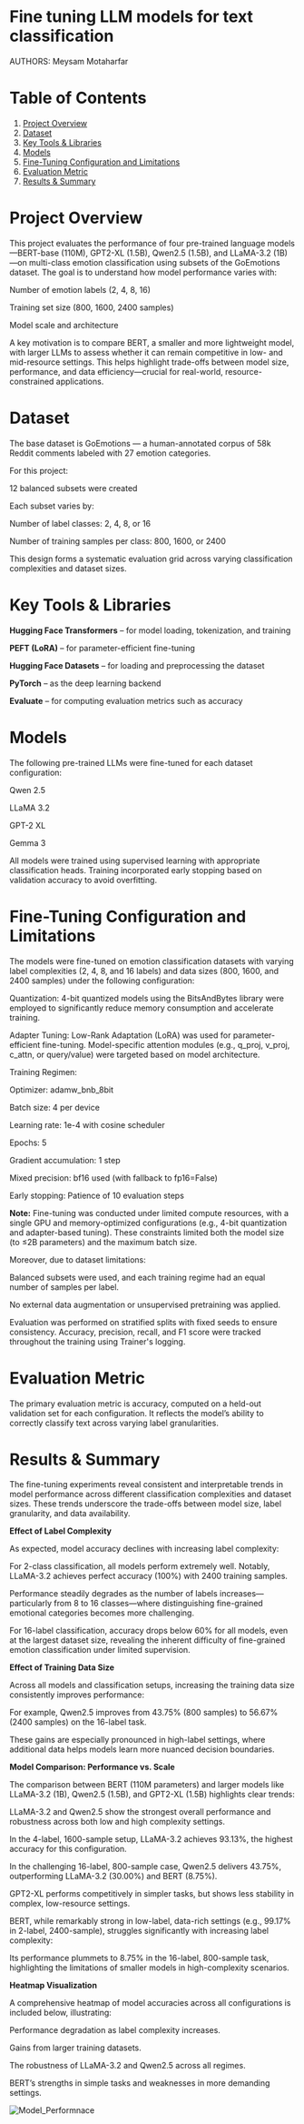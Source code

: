 Fine tuning LLM models for text classification
===============================================

AUTHORS: Meysam Motaharfar 

# Table of Contents
1. [Project Overview](#Project-Overview)
2. [Dataset](#Dataset-Source-And-Overview)
3. [Key Tools & Libraries](#key-Tools-&-Libraries)
4. [Models](#Models)
5. [Fine-Tuning Configuration and Limitations](#Fine-Tuning-Configuration-and-Limitations)
6. [Evaluation Metric](#Evaluation-Metric)
7. [Results & Summary](#Results-&-Summary)

# Project Overview

This project evaluates the performance of four pre-trained language models—BERT-base (110M), GPT2-XL (1.5B), Qwen2.5 (1.5B), and LLaMA-3.2 (1B)—on multi-class emotion classification using subsets of the GoEmotions dataset. The goal is to understand how model performance varies with:

Number of emotion labels (2, 4, 8, 16)

Training set size (800, 1600, 2400 samples)

Model scale and architecture

A key motivation is to compare BERT, a smaller and more lightweight model, with larger LLMs to assess whether it can remain competitive in low- and mid-resource settings. This helps highlight trade-offs between model size, performance, and data efficiency—crucial for real-world, resource-constrained applications.

# Dataset

The base dataset is GoEmotions — a human-annotated corpus of 58k Reddit comments labeled with 27 emotion categories.

For this project:

12 balanced subsets were created

Each subset varies by:

Number of label classes: 2, 4, 8, or 16

Number of training samples per class: 800, 1600, or 2400

This design forms a systematic evaluation grid across varying classification complexities and dataset sizes.

# Key Tools & Libraries

**Hugging Face Transformers** – for model loading, tokenization, and training

**PEFT (LoRA)** – for parameter-efficient fine-tuning

**Hugging Face Datasets** – for loading and preprocessing the dataset

**PyTorch** – as the deep learning backend

**Evaluate** – for computing evaluation metrics such as accuracy

# Models

The following pre-trained LLMs were fine-tuned for each dataset configuration:

Qwen 2.5

LLaMA 3.2

GPT-2 XL

Gemma 3

All models were trained using supervised learning with appropriate classification heads. Training incorporated early stopping based on validation accuracy to avoid overfitting.

# Fine-Tuning Configuration and Limitations

The models were fine-tuned on emotion classification datasets with varying label complexities (2, 4, 8, and 16 labels) and data sizes (800, 1600, and 2400 samples) under the following configuration:

Quantization: 4-bit quantized models using the BitsAndBytes library were employed to significantly reduce memory consumption and accelerate training.

Adapter Tuning: Low-Rank Adaptation (LoRA) was used for parameter-efficient fine-tuning. Model-specific attention modules (e.g., q_proj, v_proj, c_attn, or query/value) were targeted based on model architecture.

Training Regimen:

Optimizer: adamw_bnb_8bit

Batch size: 4 per device

Learning rate: 1e-4 with cosine scheduler

Epochs: 5

Gradient accumulation: 1 step

Mixed precision: bf16 used (with fallback to fp16=False)

Early stopping: Patience of 10 evaluation steps

**Note:** Fine-tuning was conducted under limited compute resources, with a single GPU and memory-optimized configurations (e.g., 4-bit quantization and adapter-based tuning). These constraints limited both the model size (to ≤2B parameters) and the maximum batch size.

Moreover, due to dataset limitations:

Balanced subsets were used, and each training regime had an equal number of samples per label.

No external data augmentation or unsupervised pretraining was applied.

Evaluation was performed on stratified splits with fixed seeds to ensure consistency. Accuracy, precision, recall, and F1 score were tracked throughout the training using Trainer's logging.

# Evaluation Metric

The primary evaluation metric is accuracy, computed on a held-out validation set for each configuration. It reflects the model’s ability to correctly classify text across varying label granularities.

# Results & Summary

The fine-tuning experiments reveal consistent and interpretable trends in model performance across different classification complexities and dataset sizes. These trends underscore the trade-offs between model size, label granularity, and data availability.

**Effect of Label Complexity**

As expected, model accuracy declines with increasing label complexity:

For 2-class classification, all models perform extremely well. Notably, LLaMA-3.2 achieves perfect accuracy (100%) with 2400 training samples.

Performance steadily degrades as the number of labels increases—particularly from 8 to 16 classes—where distinguishing fine-grained emotional categories becomes more challenging.

For 16-label classification, accuracy drops below 60% for all models, even at the largest dataset size, revealing the inherent difficulty of fine-grained emotion classification under limited supervision.

**Effect of Training Data Size**

Across all models and classification setups, increasing the training data size consistently improves performance:

For example, Qwen2.5 improves from 43.75% (800 samples) to 56.67% (2400 samples) on the 16-label task.

These gains are especially pronounced in high-label settings, where additional data helps models learn more nuanced decision boundaries.

**Model Comparison: Performance vs. Scale**

The comparison between BERT (110M parameters) and larger models like LLaMA-3.2 (1B), Qwen2.5 (1.5B), and GPT2-XL (1.5B) highlights clear trends:

LLaMA-3.2 and Qwen2.5 show the strongest overall performance and robustness across both low and high complexity settings.

In the 4-label, 1600-sample setup, LLaMA-3.2 achieves 93.13%, the highest accuracy for this configuration.

In the challenging 16-label, 800-sample case, Qwen2.5 delivers 43.75%, outperforming LLaMA-3.2 (30.00%) and BERT (8.75%).

GPT2-XL performs competitively in simpler tasks, but shows less stability in complex, low-resource settings.

BERT, while remarkably strong in low-label, data-rich settings (e.g., 99.17% in 2-label, 2400-sample), struggles significantly with increasing label complexity:

Its performance plummets to 8.75% in the 16-label, 800-sample task, highlighting the limitations of smaller models in high-complexity scenarios.

**Heatmap Visualization**

A comprehensive heatmap of model accuracies across all configurations is included below, illustrating:

Performance degradation as label complexity increases.

Gains from larger training datasets.

The robustness of LLaMA-3.2 and Qwen2.5 across all regimes.

BERT’s strengths in simple tasks and weaknesses in more demanding settings.

![Model_Performnace](Model_Performance.png)


